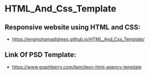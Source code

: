 # HTML_And_Css_Template
## Responsive website using HTML and CSS:
* https://engmohamadidrees.github.io/HTML_And_Css_Template/

## Link Of PSD Template:
* https://www.graphberry.com/item/leon-html-agency-template
